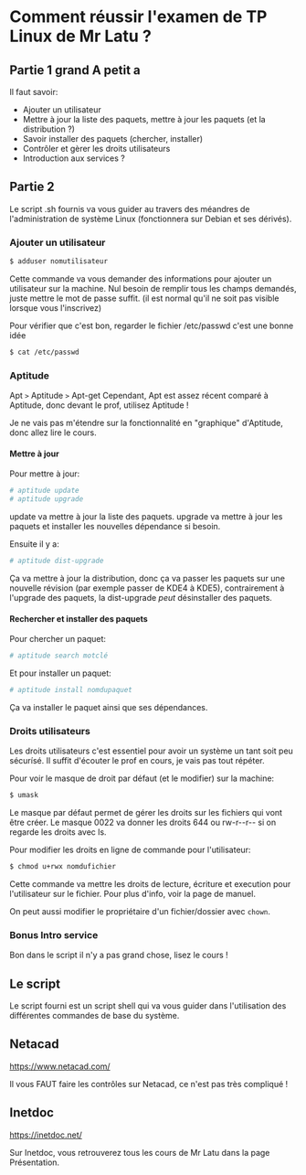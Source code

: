 # Comment réussir l'examen de TP Linux de Mr Latu ?
## Partie 1 grand A petit a

Il faut savoir:
- Ajouter un utilisateur
- Mettre à jour la liste des paquets, mettre à jour les paquets (et la distribution ?)
- Savoir installer des paquets (chercher, installer)
- Contrôler et gèrer les droits utilisateurs
- Introduction aux services ?

## Partie 2

Le script .sh fournis va vous guider au travers des méandres de l'administration de système Linux (fonctionnera sur Debian et ses dérivés).

### Ajouter un utilisateur

```sh
$ adduser nomutilisateur
```

Cette commande va vous demander des informations pour ajouter un utilisateur sur la machine.
Nul besoin de remplir tous les champs demandés, juste mettre le mot de passe suffit. (il est normal qu'il ne soit pas visible lorsque vous l'inscrivez)

Pour vérifier que c'est bon, regarder le fichier /etc/passwd c'est une bonne idée
```sh
$ cat /etc/passwd
```

### Aptitude

Apt `>` Aptitude `>` Apt-get
Cependant, Apt est assez récent comparé à Aptitude, donc devant le prof, utilisez Aptitude !

Je ne vais pas m'étendre sur la fonctionnalité en "graphique" d'Aptitude, donc allez lire le cours.

#### Mettre à jour

Pour mettre à jour:
```sh
# aptitude update
# aptitude upgrade
```
update va mettre à jour la liste des paquets.
upgrade va mettre à jour les paquets et installer les nouvelles dépendance si besoin.

Ensuite il y a:
```sh
# aptitude dist-upgrade
```
Ça va mettre à jour la distribution, donc ça va passer les paquets sur une nouvelle révision (par exemple passer de KDE4 à KDE5), contrairement à l'upgrade des paquets, la dist-upgrade *peut* désinstaller des paquets.

#### Rechercher et installer des paquets

Pour chercher un paquet:
```sh
# aptitude search motclé
```

Et pour installer un paquet:
```sh
# aptitude install nomdupaquet
```
Ça va installer le paquet ainsi que ses dépendances.

### Droits utilisateurs

Les droits utilisateurs c'est essentiel pour avoir un système un tant soit peu sécurísé. Il suffit d'écouter le prof en cours, je vais pas tout répéter.

Pour voir le masque de droit par défaut (et le modifier) sur la machine:
```sh
$ umask
```
Le masque par défaut permet de gérer les droits sur les fichiers qui vont être créer. Le masque 0022 va donner les droits 644 ou rw-r--r-- si on regarde les droits avec ls.

Pour modifier les droits en ligne de commande pour l'utilisateur:
```sh
$ chmod u+rwx nomdufichier
```
Cette commande va mettre les droits de lecture, écriture et execution pour l'utilisateur sur le fichier.
Pour plus d'info, voir la page de manuel.

On peut aussi modifier le propriétaire d'un fichier/dossier avec `chown`.

### Bonus Intro service

Bon dans le script il n'y a pas grand chose, lisez le cours !

## Le script

Le script fourni est un script shell qui va vous guider dans l'utilisation des différentes commandes de base du système.

## Netacad

https://www.netacad.com/

Il vous FAUT faire les contrôles sur Netacad, ce n'est pas très compliqué !

## Inetdoc

https://inetdoc.net/

Sur Inetdoc, vous retrouverez tous les cours de Mr Latu dans la page Présentation.
